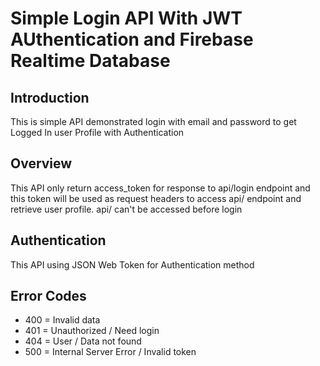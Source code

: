 # Simple Login API With JWT AUthentication and Firebase Realtime Database

## Introduction

This is simple API demonstrated login with email and password to get Logged In user Profile with Authentication

## Overview

This API only return access_token for response to api/login endpoint and this token will be used as request headers to access api/ endpoint and retrieve user profile. api/ can't be accessed before login

## Authentication

This API using JSON Web Token for Authentication method

## Error Codes

- 400 = Invalid data
- 401 = Unauthorized / Need login
- 404 = User / Data not found
- 500 = Internal Server Error / Invalid token
